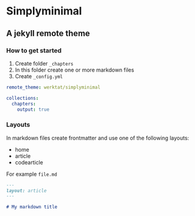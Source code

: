 # Simplyminimal

## A jekyll remote theme

### How to get started

1. Create folder `_chapters`
2. In this folder create one or more markdown files
3. Create `_config.yml`

```yaml
remote_theme: werktat/simplyminimal

collections:
  chapters:
    output: true
```

### Layouts

In markdown files create frontmatter and use
one of the following layouts:

* home
* article
* codearticle

For example `file.md`

```markdown
---
layout: article
---

# My markdown title

```
